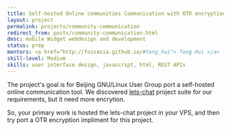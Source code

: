 ```yaml
---
title: Self-hosted Online communities Communication with OTR encryption
layout: project
permalink: projects/community-communication
redirect_from: posts/community-communication.html
desc: mobile Widget webdesign and development
status: prep
mentors: <a href="http://fossasia.github.io/#tong_hui"> Tong Hui </a>
skill-level: Medium
skills: user interface design, javascript, html, REST APIs
---
```


The project's goal is for Beijing GNU/Linux User Group port a self-hosted online communication tool. We discovered [lets-chat](https://github.com/sdelements/lets-chat) project suite for our requirements, but it need more encrytion.

So, your primary work is hosted the lets-chat project in your VPS, and then try port a OTR encryption impliment for this project. 
